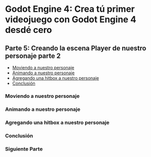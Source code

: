 # Godot Engine 4: Crea tú primer videojuego con Godot Engine 4 desdé cero
## Parte 5: Creando la escena Player de nuestro personaje parte 2

- [Moviendo a nuestro personaje](#moviendo-a-nuestro-personaje)
- [Animando a nuestro personaje](#animando-a-nuestro-personaje)
- [Agregando una hitbox a nuestro personaje](#agregando-una-hitbox-a-nuestro-personaje)
- [Conclusión](#conclusión)

### Moviendo a nuestro personaje
### Animando a nuestro personaje
### Agregando una hitbox a nuestro personaje
### Conclusión
### Siguiente Parte
